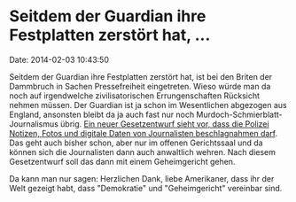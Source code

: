 Seitdem der Guardian ihre Festplatten zerstört hat, \...
========================================================

Date: 2014-02-03 10:43:50

Seitdem der Guardian ihre Festplatten zerstört hat, ist bei den Briten
der Dammbruch in Sachen Pressefreiheit eingetreten. Wieso würde man da
noch auf irgendwelche zivilisatorischen Errungenschaften Rücksicht
nehmen müssen. Der Guardian ist ja schon im Wesentlichen abgezogen aus
England, ansonsten bleibt da ja auch fast nur noch
Murdoch-Schmierblatt-Journalismus übrig. [Ein neuer Gesetzentwurf sieht
vor, dass die Polizei Notizen, Fotos und digitale Daten von Journalisten
beschlagnahmen
darf](http://rt.com/news/freedom-seizure-journalists-bill-512/). Das
geht auch bisher schon, aber nur im offenen Gerichtssaal und da können
sich die Journalisten dann auch anwaltlich wehren. Nach diesem
Gesetzentwurf soll das dann mit einem Geheimgericht gehen.

Da kann man nur sagen: Herzlichen Dank, liebe Amerikaner, dass ihr der
Welt gezeigt habt, dass \"Demokratie\" und \"Geheimgericht\" vereinbar
sind.

